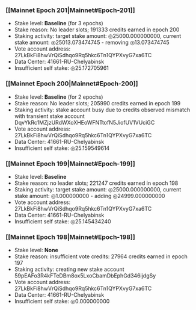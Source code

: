 ### [[Mainnet Epoch 201|Mainnet#Epoch-201]]
* Stake level: **Baseline** (for 3 epochs)
* Stake reason: No leader slots; 191333 credits earned in epoch 200
* Staking activity: target stake amount: ◎25000.000000000, current stake amount: ◎25013.073474745 - removing ◎13.073474745
* Vote account address: 27LkBkFi8hwVrQiSdhqo9Rq5hkc6Tn1QYPXvyG7xa6TC
* Data Center: 41661-RU-Chelyabinsk
* Insufficient self stake: ◎25.172705961
### [[Mainnet Epoch 200|Mainnet#Epoch-200]]
* Stake level: **Baseline** (for 2 epochs)
* Stake reason: No leader slots; 205990 credits earned in epoch 199
* Staking activity: stake account busy due to credits observed mismatch with transient stake account DqvYkRc1MZjzURdWXoXHEoWFNTtofN5JiofUV1VUciGC
* Vote account address: 27LkBkFi8hwVrQiSdhqo9Rq5hkc6Tn1QYPXvyG7xa6TC
* Data Center: 41661-RU-Chelyabinsk
* Insufficient self stake: ◎25.159549614
### [[Mainnet Epoch 199|Mainnet#Epoch-199]]
* Stake level: **Baseline**
* Stake reason: no leader slots; 221247 credits earned in epoch 198
* Staking activity: target stake amount: ◎25000.000000000, current stake amount: ◎1.000000000 - adding ◎24999.000000000
* Vote account address: 27LkBkFi8hwVrQiSdhqo9Rq5hkc6Tn1QYPXvyG7xa6TC
* Data Center: 41661-RU-Chelyabinsk
* Insufficient self stake: ◎25.145434240
### [[Mainnet Epoch 198|Mainnet#Epoch-198]]
* Stake level: **None**
* Stake reason: insufficient vote credits: 27964 credits earned in epoch 197
* Staking activity: creating new stake account 59pEAFo3R4kFTeDBm8ox5LxoCbamDbEphGd346ijdgSy
* Vote account address: 27LkBkFi8hwVrQiSdhqo9Rq5hkc6Tn1QYPXvyG7xa6TC
* Data Center: 41661-RU-Chelyabinsk
* Insufficient self stake: ◎0.000000000